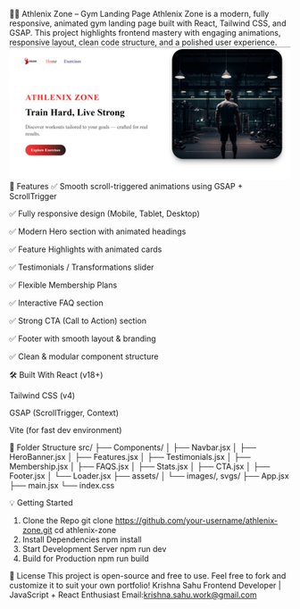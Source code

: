 🏋️‍♂️ Athlenix Zone – Gym Landing Page
Athlenix Zone is a modern, fully responsive, animated gym landing page built with React, Tailwind CSS, and GSAP. This project highlights frontend mastery with engaging animations, responsive layout, clean code structure, and a polished user experience.
![Hero Section](public/images/screenshot.png)
📌 Features
✅ Smooth scroll-triggered animations using GSAP + ScrollTrigger

✅ Fully responsive design (Mobile, Tablet, Desktop)

✅ Modern Hero section with animated headings

✅ Feature Highlights with animated cards

✅ Testimonials / Transformations slider

✅ Flexible Membership Plans

✅ Interactive FAQ section

✅ Strong CTA (Call to Action) section

✅ Footer with smooth layout & branding

✅ Clean & modular component structure

🛠️ Built With
React (v18+)

Tailwind CSS (v4)

GSAP (ScrollTrigger, Context)

Vite (for fast dev environment)

📁 Folder Structure
src/
├── Components/
│   ├── Navbar.jsx
│   ├── HeroBanner.jsx
│   ├── Features.jsx
│   ├── Testimonials.jsx
│   ├── Membership.jsx
│   ├── FAQS.jsx
│   ├── Stats.jsx
│   ├── CTA.jsx
│   ├── Footer.jsx
│   └── Loader.jsx
├── assets/
│   └── images/, svgs/
├── App.jsx
├── main.jsx
└── index.css

💡 Getting Started
1. Clone the Repo
git clone https://github.com/your-username/athlenix-zone.git
cd athlenix-zone
2. Install Dependencies
npm install
3. Start Development Server
npm run dev
4. Build for Production
npm run build

📃 License
This project is open-source and free to use.
Feel free to fork and customize it to suit your own portfolio!
Krishna Sahu
Frontend Developer | JavaScript + React Enthusiast
Email:krishna.sahu.work@gmail.com